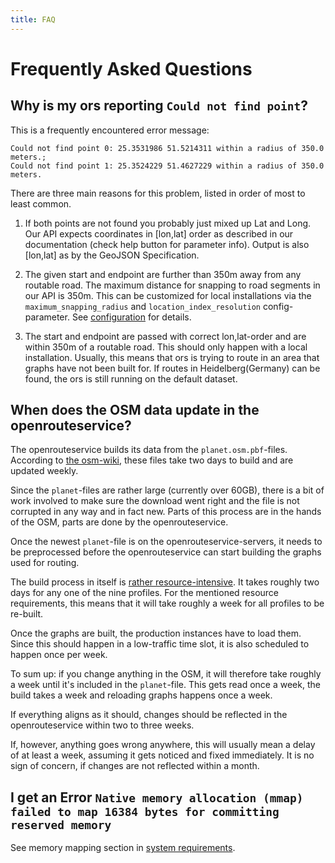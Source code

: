 ```yaml
---
title: FAQ
---
```


# Frequently Asked Questions

## Why is my ors reporting `Could not find point`?

This is a frequently encountered error message:
```
Could not find point 0: 25.3531986 51.5214311 within a radius of 350.0 meters.;
Could not find point 1: 25.3524229 51.4627229 within a radius of 350.0 meters.
```

There are three main reasons for this problem, listed in order of most to least common.

1. If both points are not found you probably just mixed up Lat and Long. Our
   API expects coordinates in [lon,lat] order as described in our documentation
   (check help button for parameter info). Output is also [lon,lat] as by the
   GeoJSON Specification.

2. The given start and endpoint are further than 350m away from any routable
   road. The maximum distance for snapping to road segments in our API is 350m.
 This can be customized for local installations via the
  `maximum_snapping_radius` and `location_index_resolution` config-parameter. See
  [configuration](/run-instance/configuration/ors/engine/profiles.md) for details.

3. The start and endpoint are passed with correct lon,lat-order and are within
   350m of a routable road. This should only happen with a local installation.
   Usually, this means that ors is trying to route in an area that graphs have not
   been built for.
   If routes in Heidelberg(Germany) can be found, the ors is still running on the
   default dataset.

## When does the OSM data update in the openrouteservice?

The openrouteservice builds its data from the `planet.osm.pbf`-files. According
to [the osm-wiki](https://wiki.openstreetmap.org/wiki/Planet.osm), these files
take two days to build and are updated weekly.

Since the `planet`-files are rather large (currently over 60GB), there is a bit
of work involved to make sure the download went right and the file is not
corrupted in any way and in fact new. Parts of this process are in the hands of
the OSM, parts are done by the openrouteservice.

Once the newest `planet`-file is on the openrouteservice-servers, it needs to
be preprocessed before the openrouteservice can start building the graphs used
for routing.

The build process in itself is [rather
resource-intensive](/run-instance/system-requirements.md). It takes roughly two
days for any one of the nine profiles. For the mentioned resource requirements,
this means that it will take roughly a week for all profiles to be re-built.

Once the graphs are built, the production instances have to load them. Since
this should happen in a low-traffic time slot, it is also scheduled to happen
once per week.

To sum up: if you change anything in the OSM, it will therefore take roughly a
week until it's included in the `planet`-file. This gets read once a week, the
build takes a week and reloading graphs happens once a week.

If everything aligns as it should, changes should be reflected in the
openrouteservice within two to three weeks.

If, however, anything goes wrong anywhere, this will usually mean a delay of at
least a week, assuming it gets noticed and fixed immediately. It is no sign of
concern, if changes are not reflected within a month.

## I get an Error `Native memory allocation (mmap) failed to map 16384 bytes for committing reserved memory`

See memory mapping section in [system requirements](/run-instance/system-requirements.md#memory-mapping-in-large-builds-with-a-containerized-openrouteservice-instance).
